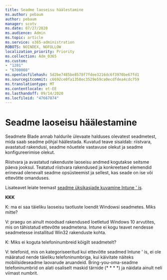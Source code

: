 ```yaml
---
title: Seadme laoseisu häälestamine
ms.author: pebaum
author: pebaum
manager: scotv
ms.date: 07/27/2020
ms.audience: Admin
ms.topic: article
ms.service: o365-administration
ROBOTS: NOINDEX, NOFOLLOW
localization_priority: Priority
ms.collection: Adm_O365
ms.custom:
- "1281"
- "6700008"
ms.openlocfilehash: 5d2be7485be8578f7fdee3216dc6f3970be67fd1
ms.sourcegitcommit: c6692ce0fa1358ec3529e59ca0ecdfdea4cdc759
ms.translationtype: MT
ms.contentlocale: et-EE
ms.lasthandoff: 09/14/2020
ms.locfileid: "47667874"
---
```

# <a name="intune-device-inventory"></a>Seadme laoseisu häälestamine

Seadmete Blade annab haldurile ülevaate halduses olevatest seadmetest, mida saab seadme põhjal häälestada. Kuvatud teave sisaldab: riistvara, avastatud rakendusi, seadme nõuetele vastavuse olekut ja seadme konfigureerimise olekut.

Riistvara ja avastatud rakenduste laoseisu andmed kogutakse seitsme päeva jooksul. Teatatud riistvara rakendused ja konkreetsed elemendid erinevad olenevalt seadme opsüsteemist ja sellest, kas seade on ise või ettevõtte omanduses.

Lisateavet leiate teemast [seadme üksikasjade kuvamine Intune ' is](https://docs.microsoft.com/intune/device-inventory).

**KKK**

K: ma ei saa täieliku laoseisu taotluste loendit Windowsi seadmetes. Miks mitte?

V: praegu on ainult moodsad rakendused loetletud Windows 10 arvutites, mis on tähistatud ettevõtte seadmetena. Intune ei kogu teavet nendesse seadmetesse installitud Win32 rakenduste kohta.

K: Miks ei koguta telefoninumbreid kõigilt seadmetelt?

V: telefonid, mis on kategoriseeritud kui ettevõtte seadmed Intune ' is, ei ole määratud nende täieliku telefoninumbriga, kui käivitate näiteks mobiilsideseadme laovarude aruandeid. Bring-you-oma-seadme telefoninumbrid on alati osaliselt maskid tärnide (* * * *) ja näidata ainult neli viimast numbrit.